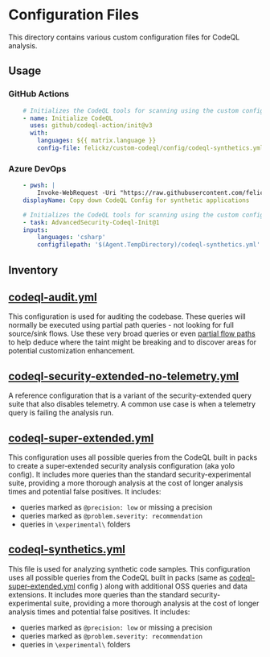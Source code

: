 # Configuration Files

This directory contains various custom configuration files for CodeQL analysis. 

## Usage


### GitHub Actions
```yml
    # Initializes the CodeQL tools for scanning using the custom configuration designed to provide maximum number of alerts for synthetic applications (reduced false negatives at the impact of more false positives).
    - name: Initialize CodeQL
      uses: github/codeql-action/init@v3
      with:
        languages: ${{ matrix.language }}
        config-file: felickz/custom-codeql/config/codeql-synthetics.yml@main
```

### Azure DevOps
```yml    
    - pwsh: |
        Invoke-WebRequest -Uri "https://raw.githubusercontent.com/felickz/custom-codeql/main/config/codeql-synthetics.yml" -OutFile "$(Agent.TempDirectory)/codeql-synthetics.yml"
    displayName: Copy down CodeQL Config for synthetic applications

    # Initializes the CodeQL tools for scanning using the custom configuration designed to provide maximum number of alerts for synthetic applications (reduced false negatives at the impact of more false positives).
    - task: AdvancedSecurity-Codeql-Init@1
    inputs:
        languages: 'csharp'
        configfilepath: '$(Agent.TempDirectory)/codeql-synthetics.yml'

```

## Inventory

## [codeql-audit.yml](codeql-audit.yml)

This configuration is used for auditing the codebase. These queries will normally be executed using partial path queries - not looking for full source/sink flows. Use these very broad queries or even [partial flow paths](https://codeql.github.com/docs/writing-codeql-queries/debugging-data-flow-queries-using-partial-flow/) to help deduce where the taint might be breaking and to discover areas for potential customization enhancement.

## [codeql-security-extended-no-telemetry.yml](codeql-security-extended-no-telemetry.yml)

A reference configuration that is a variant of the security-extended query suite that also disables telemetry. A common use case is when a telemetry query is failing the analysis run.  

## [codeql-super-extended.yml](codeql-super-extended.yml)

This configuration uses all possible queries from the CodeQL built in packs to create a super-extended security analysis configuration  (aka yolo config). It includes more queries than the standard security-experimental suite, providing a more thorough analysis at the cost of longer analysis times and potential false positives.  It includes:
- queries marked as `@precision: low` or missing a precision
- queries marked as `@problem.severity: recommendation`
- queries in `\experimental\` folders

## [codeql-synthetics.yml](codeql-synthetics.yml)

This file is used for analyzing synthetic code samples. This configuration uses all possible queries from the CodeQL built in packs (same as [codeql-super-extended.yml](codeql-super-extended.yml) config ) along with additional OSS queries and data extensions. It includes more queries than the standard security-experimental suite, providing a more thorough analysis at the cost of longer analysis times and potential false positives.  It includes:
- queries marked as `@precision: low` or missing a precision
- queries marked as `@problem.severity: recommendation`
- queries in `\experimental\` folders
